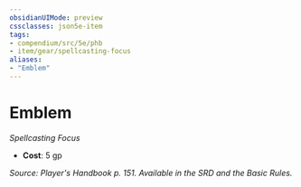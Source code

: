 ```yaml
---
obsidianUIMode: preview
cssclasses: json5e-item
tags:
- compendium/src/5e/phb
- item/gear/spellcasting-focus
aliases: 
- "Emblem"
---
```

# Emblem
*Spellcasting Focus*  

- **Cost**: 5 gp

*Source: Player's Handbook p. 151. Available in the SRD and the Basic Rules.*